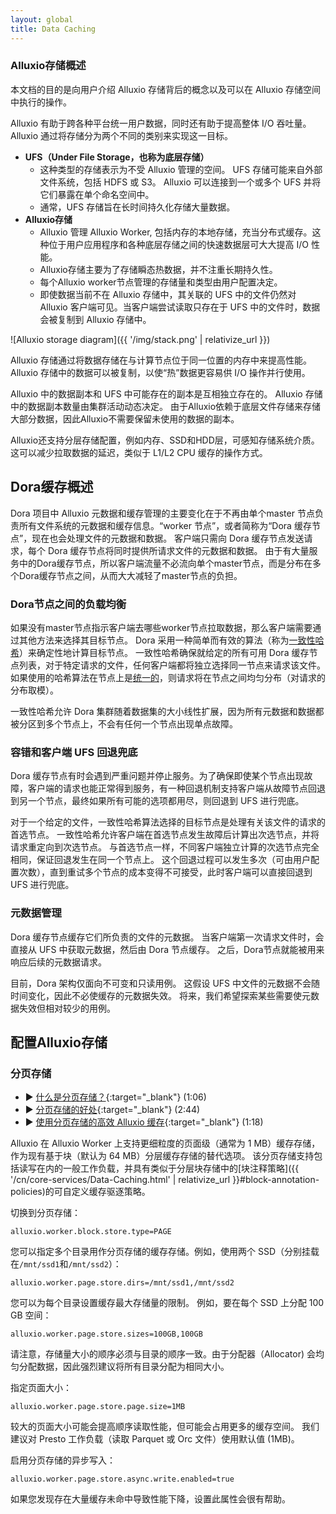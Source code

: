 ```yaml
---
layout: global
title: Data Caching
---
```


### Alluxio存储概述
本文档的目的是向用户介绍 Alluxio 存储背后的概念以及可以在 Alluxio 存储空间中执行的操作。

Alluxio 有助于跨各种平台统一用户数据，同时还有助于提高整体 I/O 吞吐量。 Alluxio 通过将存储分为两个不同的类别来实现这一目标。

- **UFS（Under File Storage，也称为底层存储）**
     - 这种类型的存储表示为不受 Alluxio 管理的空间。 UFS 存储可能来自外部文件系统，包括 HDFS 或 S3。 Alluxio 可以连接到一个或多个 UFS 并将它们暴露在单个命名空间中。
     - 通常，UFS 存储旨在长时间持久化存储大量数据。
- **Alluxio存储**
     - Alluxio 管理 Alluxio Worker, 包括内存的本地存储，充当分布式缓存。这种位于用户应用程序和各种底层存储之间的快速数据层可大大提高 I/O 性能。
     - Alluxio存储主要为了存储瞬态热数据，并不注重长期持久性。
     - 每个Alluxio worker节点管理的存储量和类型由用户配置决定。
     - 即使数据当前不在 Alluxio 存储中，其关联的 UFS 中的文件仍然对 Alluxio 客户端可见。当客户端尝试读取只存在于 UFS 中的文件时，数据会被复制到 Alluxio 存储中。


![Alluxio storage diagram]({{ '/img/stack.png' | relativize_url }})

Alluxio 存储通过将数据存储在与计算节点位于同一位置的内存中来提高性能。 Alluxio 存储中的数据可以被复制，以使“热”数据更容易供 I/O 操作并行使用。

Alluxio 中的数据副本和 UFS 中可能存在的副本是互相独立存在的。 Alluxio 存储中的数据副本数量由集群活动动态决定。 由于Alluxio依赖于底层文件存储来存储大部分数据，因此Alluxio不需要保留未使用的数据的副本。

Alluxio还支持分层存储配置，例如内存、SSD和HDD层，可感知存储系统介质。 这可以减少拉取数据的延迟，类似于 L1/L2 CPU 缓存的操作方式。

## Dora缓存概述
Dora 项目中 Alluxio 元数据和缓存管理的主要变化在于不再由单个master 节点负责所有文件系统的元数据和缓存信息。“worker 节点”，或者简称为“Dora 缓存节点”，现在也会处理文件的元数据和数据。 客户端只需向 Dora 缓存节点发送请求，每个 Dora 缓存节点将同时提供所请求文件的元数据和数据。 由于有大量服务中的Dora缓存节点，所以客户端流量不必流向单个master节点，而是分布在多个Dora缓存节点之间，从而大大减轻了master节点的负担。

### Dora节点之间的负载均衡
如果没有master节点指示客户端去哪些worker节点拉取数据，那么客户端需要通过其他方法来选择其目标节点。 Dora 采用一种简单而有效的算法（称为[一致性哈希](https://en.wikipedia.org/wiki/Consistent_hashing)）来确定性地计算目标节点。 一致性哈希确保就给定的所有可用 Dora 缓存节点列表，对于特定请求的文件，任何客户端都将独立选择同一节点来请求该文件。 如果使用的哈希算法在节点上是[统一的](https://en.wikipedia.org/wiki/Hash_function#Uniformity)，则请求将在节点之间均匀分布（对请求的分布取模）。

一致性哈希允许 Dora 集群随着数据集的大小线性扩展，因为所有元数据和数据都被分区到多个节点上，不会有任何一个节点出现单点故障。

### 容错和客户端 UFS 回退兜底

Dora 缓存节点有时会遇到严重问题并停止服务。为了确保即使某个节点出现故障，客户端的请求也能正常得到服务，有一种回退机制支持客户端从故障节点回退到另一个节点，最终如果所有可能的选项都用尽，则回退到 UFS 进行兜底。

对于一个给定的文件，一致性哈希算法选择的目标节点是处理有关该文件的请求的首选节点。 一致性哈希允许客户端在首选节点发生故障后计算出次选节点，并将请求重定向到次选节点。 与首选节点一样，不同客户端独立计算的次选节点完全相同，保证回退发生在同一个节点上。 这个回退过程可以发生多次（可由用户配置次数），直到重试多个节点的成本变得不可接受，此时客户端可以直接回退到 UFS 进行兜底。

### 元数据管理
Dora 缓存节点缓存它们所负责的文件的元数据。 当客户端第一次请求文件时，会直接从 UFS 中获取元数据，然后由 Dora 节点缓存。 之后，Dora节点就能被用来响应后续的元数据请求。

目前，Dora 架构仅面向不可变和只读用例。 这假设 UFS 中文件的元数据不会随时间变化，因此不必使缓存的元数据失效。 将来，我们希望探索某些需要使元数据失效但相对较少的用例。

## 配置Alluxio存储

### 分页存储

* ▶️ [什么是分页存储？](https://youtu.be/qFF7qef__OY){:target="_blank"} (1:06)
* ▶️ [分页存储的好处](https://www.youtube.com/watch?v=cO7ymRFnPyM){:target="_blank"} (2:44)
* ▶️ [使用分页存储的高效 Alluxio 缓存](https://youtu.be/7UY_iE_Ha_k){:target="_blank"} (1:18)

Alluxio 在 Alluxio Worker 上支持更细粒度的页面级（通常为 1 MB）缓存存储，作为现有基于块（默认为 64 MB）分层缓存存储的替代选项。 该分页存储支持包括读写在内的一般工作负载，并具有类似于分层块存储中的[块注释策略]({{ '/cn/core-services/Data-Caching.html' | relativize_url }}#block-annotation-policies)的可自定义缓存驱逐策略。

切换到分页存储：
```properties
alluxio.worker.block.store.type=PAGE
```
您可以指定多个目录用作分页存储的缓存存储。例如，使用两个 SSD（分别挂载在`/mnt/ssd1`和`/mnt/ssd2`）：

```properties
alluxio.worker.page.store.dirs=/mnt/ssd1,/mnt/ssd2
```

您可以为每个目录设置缓存最大存储量的限制。 例如，要在每个 SSD 上分配 100 GB 空间：

```properties
alluxio.worker.page.store.sizes=100GB,100GB
```
请注意，存储量大小的顺序必须与目录的顺序一致。由于分配器（Allocator) 会均匀分配数据，因此强烈建议将所有目录分配为相同大小。

指定页面大小：
```properties
alluxio.worker.page.store.page.size=1MB
```
较大的页面大小可能会提高顺序读取性能，但可能会占用更多的缓存空间。 我们建议对 Presto 工作负载（读取 Parquet 或 Orc 文件）使用默认值 (1MB)。

启用分页存储的异步写入：
```properties
alluxio.worker.page.store.async.write.enabled=true
```
如果您发现存在大量缓存未命中导致性能下降，设置此属性会很有帮助。
